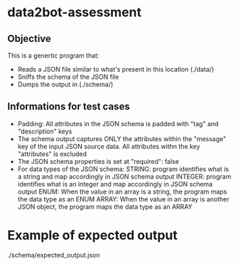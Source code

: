# data2bot-assessment
 
## Objective
This is a genertic program that:
- Reads a JSON file similar to what's present in this location (./data/)
- Sniffs the schema of the JSON file 
- Dumps the output in (./schema/)

## Informations for test cases
- Padding: All attributes in the JSON schema is padded with "tag" and "description" keys
- The schema output captures ONLY the attributes within the "message" key of the input JSON source data. All attributes withn the key "attributes" is excluded
- The JSON schema properties is set at "required": false
- For data types of the JSON schema:
STRING: program identifies what is a string and map accordingly in JSON schema output
INTEGER: program identifies what is an integer and map accordingly in JSON schema output
ENUM: When the value in an array is a string, the program maps the data type as an ENUM 
ARRAY: When the value in an array is another JSON object, the program maps the data type as an ARRAY 

# Example of expected output
./schema/expected_output.json
